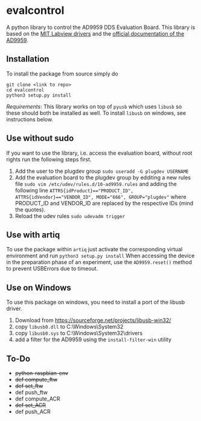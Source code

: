 # evalcontrol

A python library to control the AD9959 DDS Evaluation Board. This library is based on the 
[MIT Labview drivers](http://cua.mit.edu/AD9959-USB-drivers/) and the [official documentation of the AD9959](http://www.analog.com/media/en/technical-documentation/data-sheets/AD9959.pdf).

## Installation
To install the package from source simply do
```
git clone <link to repo>
cd evalcontrol
python3 setup.py install
```

*Requirements*: This library works on top of `pyusb` which uses `libusb` so these should both be installed as well.
To install `libusb` on windows, see instructions below.

## Use without sudo
If you want to use the library, i.e. access the evaluation board, without root rights run the following steps first.
 1. Add the user to the plugdev group
 `sudo useradd -G plugdev USERNAME`
 2. Add the evaluation board to the plugdev group by edditing a new rules file
 `sudo vim /etc/udev/rules.d/10-ad9959.rules`
  and adding the following line
  `ATTRS{idProduct}=="PRODUCT_ID", ATTRS{idVendor}=="VENDOR_ID", MODE="666", GROUP="plugdev"`
  where PRODUCT_ID and VENDOR_ID are replaced by the respective IDs (mind the quotes).
 3. Reload the udev rules
 `sudo udevadm trigger`
  
## Use with artiq
 To use the package within `artiq` just activate the corresponding virtual environment and run 
 `python3 setup.py install`
 When accessing the device in the preparation phase of an experiment, use the `AD9959.reset()` method to prevent USBErrors due to timeout.

## Use on Windows
To use this package on windows, you need to install a port of the libusb driver.
 1. Download from https://sourceforge.net/projects/libusb-win32/
 2. copy `libusb0.dll` to C:\Windows\System32
 3. copy `libusb0.sys` to C:\Windows\System32\drivers
 4. add a filter for the AD9959 using the `install-filter-win` utility


## To-Do
 * ~~python-raspbian-env~~
 * ~~def compute_ftw~~ 
 * ~~def set_ftw~~ 
 * def push_ftw 
 * def compute_ACR 
 * ~~def set_ACR~~ 
 * def push_ACR
